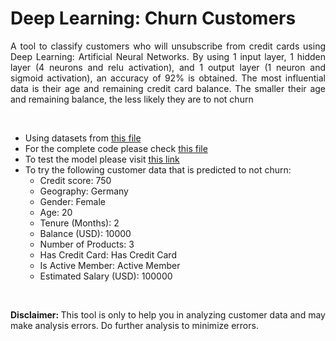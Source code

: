 # Deep Learning: Churn Customers

<p style='text-align: justify;'> A tool to classify customers who will unsubscribe from credit cards using Deep Learning: Artificial Neural Networks. By using 1 input layer, 1 hidden layer (4 neurons and relu activation), and 1 output layer (1 neuron and sigmoid activation), an accuracy of 92% is obtained. The most influential data is their age and remaining credit card balance. The smaller their age and remaining balance, the less likely they are to not churn </p>

<br>

- Using datasets from [this file](https://github.com/MaruliHTGL/Deep-Learning-Churn-Customers/blob/95dfaf8f40149846589fcc58bf6413f438a55d3c/Churn_Modelling.csv)
- For the complete code please check [this file](https://github.com/MaruliHTGL/Clustering-and-Multiclass-Classification-Customer-Segmentation/blob/bb1a96af1d1d961cf6005e587fc5ed224ebbaca0/Clustering%20and%20Multiclass%20Classification.ipynb)
- To test the model please visit [this link](https://churnchecker.streamlit.app/)
- To try the following customer data that is predicted to not churn:
    - Credit score: 750
    - Geography: Germany
    - Gender: Female
    - Age: 20
    - Tenure (Months): 2
    - Balance (USD): 10000
    - Number of Products: 3
    - Has Credit Card: Has Credit Card
    - Is Active Member: Active Member
    - Estimated Salary (USD): 100000

<br>

<p style='text-align: justify;'>
<strong> Disclaimer: </strong> This tool is only to help you in analyzing customer data and may make analysis errors. Do further analysis to minimize errors.
</p>
